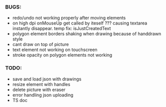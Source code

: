 ### BUGS:
- redo/undo not working properly after moving elements
- on high dpi onMouseUp get called by iteself ??? causing textarea instantly disappear. temp fix: isJustCreatedText
- polygon element borders shaking when drawing because of handdrawn style
- cant draw on top of picture
- text element not working on touchscreen
- stroke opacity on polygon elements not working


### TODO:
- save and load json with drawings
- resize element with handles
- delete picture with eraser
- error handling json uploading
- TS doc